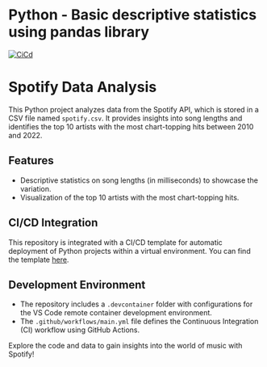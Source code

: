 # Python - Basic descriptive statistics using pandas library


[![CiCd](https://github.com/nogibjj/fj49_week2_ds/actions/workflows/cicd.yml/badge.svg)](https://github.com/nogibjj/fj49_week2_ds/actions/workflows/cicd.yml)

# Spotify Data Analysis

This Python project analyzes data from the Spotify API, which is stored in a CSV file named `spotify.csv`. It provides insights into song lengths and identifies the top 10 artists with the most chart-topping hits between 2010 and 2022.

## Features

- Descriptive statistics on song lengths (in milliseconds) to showcase the variation.
- Visualization of the top 10 artists with the most chart-topping hits. 



## CI/CD Integration

This repository is integrated with a CI/CD template for automatic deployment of Python projects within a virtual environment. You can find the template [here](LINK).

## Development Environment

- The repository includes a `.devcontainer` folder with configurations for the VS Code remote container development environment.
- The `.github/workflows/main.yml` file defines the Continuous Integration (CI) workflow using GitHub Actions.

Explore the code and data to gain insights into the world of music with Spotify!
